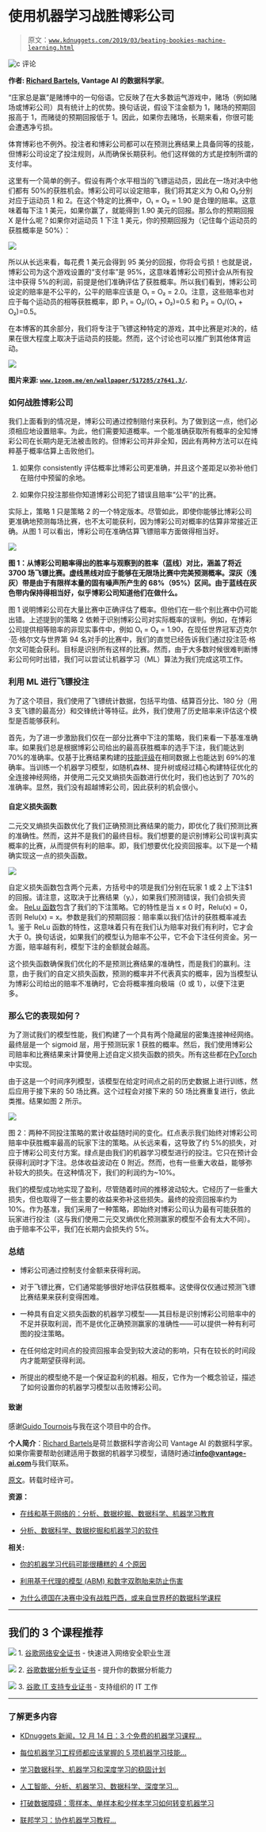 # 使用机器学习战胜博彩公司

> 原文：[`www.kdnuggets.com/2019/03/beating-bookies-machine-learning.html`](https://www.kdnuggets.com/2019/03/beating-bookies-machine-learning.html)

![c](img/3d9c022da2d331bb56691a9617b91b90.png) 评论

**作者: [Richard Bartels](https://www.linkedin.com/in/richard-bartels-827a7b27), Vantage AI 的数据科学家**。

“庄家总是赢”是赌博中的一句俗语。它反映了在大多数运气游戏中，赌场（例如赌场或博彩公司）具有统计上的优势。换句话说，假设下注金额为 1，赌场的预期回报高于 1，而赌徒的预期回报低于 1。因此，如果你去赌场，长期来看，你很可能会遭遇净亏损。

体育博彩也不例外。投注者和博彩公司都可以在预测比赛结果上具备同等的技能，但博彩公司设定了投注规则，从而确保长期获利。他们这样做的方式是控制所谓的支付率。

这里有一个简单的例子。假设有两个水平相当的飞镖运动员，因此在一场对决中他们都有 50%的获胜机会。博彩公司可以设定赔率，我们将其定义为 O₁和 O₂分别对应于运动员 1 和 2。在这个特定的比赛中，O₁ = O₂ = 1.90 是合理的赔率。这意味着每下注 1 美元，如果你赢了，就能得到 1.90 美元的回报。那么你的预期回报 X 是什么呢？如果你对运动员 1 下注 1 美元，你的预期回报为（记住每个运动员的获胜概率是 50%）：

![](img/b4e93cdcff3f5b146ac0db4bede49b98.png)

所以从长远来看，每花费 1 美元会得到 95 美分的回报，你将会亏损！也就是说，博彩公司为这个游戏设置的“支付率”是 95%，这意味着博彩公司预计会从所有投注中获得 5%的利润，前提是他们准确评估了获胜概率。所以我们看到，博彩公司设定的赔率是不公平的，公平的赔率应该是 O₁ = O₂ = 2.0。注意，这些赔率也对应于每个运动员的相等获胜概率，即 P₁ = O₂/(O₁ + O₂)=0.5 和 P₂ = O₁/(O₁ + O₂)=0.5。

在本博客的其余部分，我们将专注于飞镖这种特定的游戏，其中比赛是对决的，结果在很大程度上取决于运动员的技能。然而，这个讨论也可以推广到其他体育运动。

![](img/225b95959e4bafeb38500a6f18737f4c.png)

**图片来源: [`www.1zoom.me/en/wallpaper/517285/z7641.3/`](http://www.1zoom.me/en/wallpaper/517285/z7641.3/).**

### 如何战胜博彩公司

我们上面看到的情况是，博彩公司通过控制赔付来获利。为了做到这一点，他们必须相应地设置赔率。为此，他们需要知道概率。一个能准确获取所有概率的全知博彩公司在长期内是无法被击败的。但博彩公司并非全知，因此有两种方法可以在纯粹基于概率估算上击败他们。

1.  如果你 consistently 评估概率比博彩公司更准确，并且这个差距足以弥补他们在赔付中预留的余地。

1.  如果你只投注那些你知道博彩公司犯了错误且赔率“公平”的比赛。

实际上，策略 1 只是策略 2 的一个特定版本。尽管如此，即使你能够比博彩公司更准确地预测每场比赛，也不太可能获利，因为博彩公司对概率的估算非常接近正确。从图 1 可以看出，博彩公司在准确估算飞镖赔率方面做得相当好。

![](img/838ec3c7840c4f51d165849b96c06425.png)

**图 1：从博彩公司赔率得出的胜率与观察到的胜率（蓝线）对比，涵盖了将近 3700 场飞镖比赛。虚线黑线对应于能够在无限场比赛中完美预测概率。深灰（浅灰）带是由于有限样本量的固有噪声所产生的 68%（95%）区间。由于蓝线在灰色带内保持得相当好，似乎博彩公司知道他们在做什么。**

图 1 说明博彩公司在大量比赛中正确评估了概率。但他们在一些个别比赛中仍可能出错。上述提到的策略 2 依赖于识别博彩公司对实际概率的误判。例如，在博彩公司提供相等赔率的非现实事件中，例如 O₁ = O₂ = 1.90，在现任世界冠军迈克尔·范·格尔文与世界第 94 名对手的比赛中，我们的直觉已经告诉我们通过投注范·格尔文可能会获利。目标是识别所有这样的比赛。然而，由于大多数时候很难判断博彩公司何时出错，我们可以尝试让机器学习（ML）算法为我们完成这项工作。

### 利用 ML 进行飞镖投注

为了这个项目，我们使用了飞镖统计数据，包括平均值、结算百分比、180 分（用 3 支飞镖的最高分）和交锋统计等特征。此外，我们使用了历史赔率来评估这个模型是否能够获利。

首先，为了进一步激励我们仅在一部分比赛中下注的策略，我们来看一下基准准确率。如果我们总是根据博彩公司给出的最高获胜概率的选手下注，我们能达到 70%的准确率。仅基于比赛结果构建的[技能评级](https://trueskill.org/)在相同数据上也能达到 69%的准确率。当训练一个机器学习模型，如随机森林、提升树或经过精心构建特征优化的全连接神经网络，并使用二元交叉熵损失函数进行优化时，我们也达到了 70%的准确率。显然，我们没有超越博彩公司，因此获利的机会很小。

#### 自定义损失函数

二元交叉熵损失函数优化了我们正确预测比赛结果的能力，即优化了我们预测比赛的准确性。然而，这并不是我们的最终目标。我们想要的是识别博彩公司误判真实概率的比赛，从而提供有利的赔率。即，我们想要优化投资回报率。以下是一个精确实现这一点的损失函数。

![](img/bff3bac101d86ad4e22445bcdb533b09.png)

自定义损失函数包含两个元素，方括号中的项是我们分别在玩家 1 或 2 上下注$1 的回报。请注意，这取决于比赛结果（yᵢ），如果我们预测错误，我们会损失资金。 [ReLu 函数](https://ml-cheatsheet.readthedocs.io/en/latest/activation_functions.html#relu)包含了我们的下注策略。它的特性是当 x ≤ 0 时，Relu(x) = 0，否则 Relu(x) = x。参数是我们的预期回报：赔率乘以我们估计的获胜概率减去 1。鉴于 ReLu 函数的特性，这意味着只有在我们认为赔率对我们有利时，它才会大于 0。换句话说，如果我们的模型认为赔率不公平，它不会下注任何资金。另一方面，赔率越有利，模型下注的金额就会越高。

这个损失函数确保我们优化的不是预测比赛结果的准确性，而是我们的赢利。注意，由于我们的自定义损失函数，预测的概率并不代表真实的概率，因为当模型认为博彩公司给出的赔率不准确时，它会将概率推向极端（0 或 1），以便下注更多。

### 那么它的表现如何？

为了测试我们的模型性能，我们构建了一个具有两个隐藏层的密集连接神经网络。最终层是一个 sigmoid 层，用于预测玩家 1 获胜的概率。然后，我们使用博彩公司赔率和比赛结果来计算使用上述自定义损失函数的损失。所有这些都在[PyTorch](https://cs230-stanford.github.io/pytorch-getting-started.html#loss-function)中实现。

由于这是一个时间序列模型，该模型在给定时间点之前的历史数据上进行训练，然后应用于接下来的 50 场比赛。这个过程会对接下来的 50 场比赛重复进行，依此类推。结果如图 2 所示。

![](img/626104d2f0b35ccf7df88a9b146f4bf3.png)

图 2：两种不同投注策略的累计收益随时间的变化。红点表示我们始终对博彩公司赔率中获胜概率最高的玩家下注的策略。从长远来看，这导致了约 5%的损失，对应于博彩公司支付方案。绿点是由我们的机器学习模型进行的投注。它只在预计会获得利润时才下注。总体收益波动在 0 附近。然而，也有一些重大收益，能够弥补较大的损失。在这种情况下，我们的利润约为~10%。

我们的模型成功地实现了盈利，尽管随着时间的推移波动较大。它经历了一些重大损失，但也取得了一些主要的收益来弥补这些损失。最终的投资回报率约为 10%。作为基准，我们采用了一种策略，即始终对博彩公司认为最有可能获胜的玩家进行投注（这与我们使用二元交叉熵优化预测赢家的模型不会有太大不同）。由于赔率不公平，我们在长期内会损失约 5%。

### 总结

+   博彩公司通过控制支付金额来获得利润。

+   对于飞镖比赛，它们通常能够很好地评估获胜概率。这使得仅仅通过预测飞镖比赛结果来获利变得困难。

+   一种具有自定义损失函数的机器学习模型——其目标是识别博彩公司赔率中的不足并获取利润，而不是优化正确预测赢家的准确性——可以提供一种有利可图的投注策略。

+   在任何给定时间点的投资回报率会受到较大波动的影响，只有在较长的时间段内才能期望获得利润。

+   所提出的模型绝不是一个保证盈利的机器。相反，它作为一个概念验证，描述了如何设置你的机器学习模型以击败博彩公司。

#### 致谢

感谢[Guido Tournois](https://medium.com/@guido.tournois)与我在这个项目中的合作。

**个人简介**：[Richard Bartels](https://www.linkedin.com/in/richard-bartels-827a7b27)是荷兰数据科学咨询公司 Vantage AI 的数据科学家。如果你需要帮助创建适用于数据的机器学习模型，请随时通过**info@vantage-ai.com**与我们联系。

[原文](https://medium.com/vantageai/beating-the-bookies-with-machine-learning-7b429a0b5980)。转载时经许可。

**资源：**

+   [在线和基于网络的：分析、数据挖掘、数据科学、机器学习教育](https://www.kdnuggets.com/education/online.html)

+   [分析、数据科学、数据挖掘和机器学习的软件](https://www.kdnuggets.com/software/index.html)

**相关:**

+   [你的机器学习代码可能很糟糕的 4 个原因](https://www.kdnuggets.com/2019/02/4-reasons-machine-learning-code-probably-bad.html)

+   [利用基于代理的模型 (ABM) 和数字双胞胎来防止伤害](https://www.kdnuggets.com/2018/08/leveraging-agent-based-models-digital-twins-prevent-injuries.html)

+   [为什么德国在决赛中没有战胜巴西，或来自世界杯的数据科学课程](https://www.kdnuggets.com/2018/07/worldcup-data-science-lessons.html)

* * *

## 我们的 3 个课程推荐

![](img/0244c01ba9267c002ef39d4907e0b8fb.png) 1\. [谷歌网络安全证书](https://www.kdnuggets.com/google-cybersecurity) - 快速进入网络安全职业生涯

![](img/e225c49c3c91745821c8c0368bf04711.png) 2\. [谷歌数据分析专业证书](https://www.kdnuggets.com/google-data-analytics) - 提升你的数据分析能力

![](img/0244c01ba9267c002ef39d4907e0b8fb.png) 3\. [谷歌 IT 支持专业证书](https://www.kdnuggets.com/google-itsupport) - 支持组织的 IT 工作

* * *

### 了解更多内容

+   [KDnuggets 新闻，12 月 14 日：3 个免费的机器学习课程…](https://www.kdnuggets.com/2022/n48.html)

+   [每位机器学习工程师都应该掌握的 5 项机器学习技能…](https://www.kdnuggets.com/2023/03/5-machine-learning-skills-every-machine-learning-engineer-know-2023.html)

+   [学习数据科学、机器学习和深度学习的稳固计划](https://www.kdnuggets.com/2023/01/mwiti-solid-plan-learning-data-science-machine-learning-deep-learning.html)

+   [人工智能、分析、机器学习、数据科学、深度学习…](https://www.kdnuggets.com/2021/12/developments-predictions-ai-machine-learning-data-science-research.html)

+   [打破数据障碍：零样本、单样本和少样本学习如何转变机器学习](https://www.kdnuggets.com/2023/08/breaking-data-barrier-zeroshot-oneshot-fewshot-learning-transforming-machine-learning.html)

+   [联邦学习：协作机器学习教程…](https://www.kdnuggets.com/2021/12/federated-learning-collaborative-machine-learning-tutorial-get-started.html)
